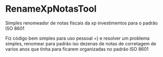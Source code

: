 # RenameXpNotasTool
Simples renomeador de notas fiscais da xp investimentos para o padrão ISO 8601

Fiz código bem simples para uso pessoal =) e resolver um problema simples, renomear para padrão iso dezenas de notas de corretagem de varios anos que tinha para ficarem organizadas no padrão ISO 8601
